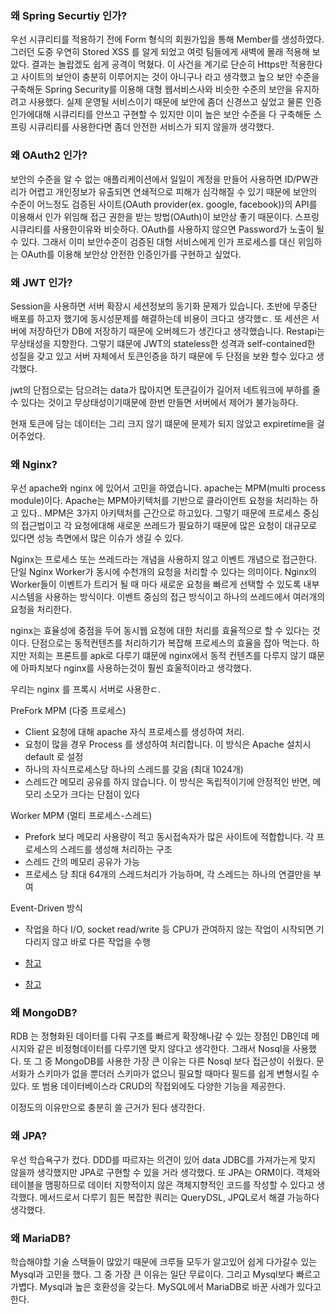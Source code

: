 ### 왜 Spring Securtiy 인가?
우선 시큐리티를 적용하기 전에 Form 형식의 회원가입을 통해 Member를 생성하였다. 그러던 도중 우연히 Stored XSS 를 알게 되었고
여럿 팀들에게 새벽에 몰래 적용해 보았다. 결과는 놀랍겠도 쉽게 공격이 먹혔다. 이 사건을 계기로 단순히 Https만 적용한다고 사이트의 보안이 충분히 이루어지는 것이
아니구나 라고 생각했고 높으 보안 수준을 구축해둔 Spring Security를 이용해 대형 웹서비스사와 비슷한 수준의 보안을 유지하려고 사용했다.
실제 운영될 서비스이기 때문에 보안에 좀더 신경쓰고 싶었고 물론 인증 인가에대해 시큐리티를 안쓰고 구현할 수 있지만
이미 높은 보안 수준을 다 구축해둔 스프링 시큐리티를 사용한다면 좀더 안전한 서비스가 되지 않을까 생각했다.

### 왜 OAuth2 인가?
보안의 수준을 알 수 없는 애플리케이션에서 일일이 계정을 만들어 사용하면 ID/PW관리가 어렵고 개인정보가 유출되면 연쇄적으로 피해가 심각해질 수 있기 때문에 
보안의 수준이 어느정도 검증된 사이트(OAuth provider(ex. google, facebook))의 API를 이용해서 인가 위임해 접근 권한을 받는 방법(OAuth)이 보안상 좋기 때문이다.
스프링 시큐리티를 사용한이유와 비슷하다. OAuth를 사용하지 않으면 Password가 노출이 될 수 있다. 그래서 이미 보안수준이 검증된 대형 서비스에게 인가 프로세스를 대신 위임하는
OAuth를 이용해 보안상 안전한 인증인가를 구현하고 싶었다.

### 왜 JWT 인가?
Session을 사용하면 서버 확장시 세션정보의 동기화 문제가 있습니다. 초반에 무중단 배포를 하고자 했기에 동시성문제를 해결하는데 비용이 크다고 생각했ㄷ.
또 세션은 서버에 저장하던가 DB에 저장하기 때문에 오버헤드가 생긴다고 생각했습니다. Restapi는 무상태성을 지향한다.
그렇기 떄문에 JWT의 stateless한 성격과 self-contained한 성질을 갖고 있고
서버 자체에서 토큰인증을 하기 때문에 두 단점을 보완 할수 있다고 생각했다.

jwt의 단점으로는 담으려는 data가 많아지면 토큰길이가 길어저 네트워크에 부하를 줄 수 있다는 것이고
무상태성이기때문에 한번 만들면 서버에서 제어가 불가능하다.

현재 토큰에 담는 데이터는 그리 크지 않기 떄문에 문제가 되지 않았고 expiretime을 걸어주었다.

### 왜 Nginx?
우선 apache와 nginx 에 있어서 고민을 하였습니다. apache는 MPM(multi process module)이다.
Apache는 MPM아키텍처를 기반으로 클라이언트 요청을 처리하는 하고 있다..
MPM은 3가지 아키텍처를 근간으로 하고있다. 그렇기 때문에 프로세스 중심의 접근법이고 각 요청에대해 새로운 쓰레드가 필요하기 때문에
많은 요청이 대규모로 있다면 성능 측면에서 많은 이슈가 생길 수 있다.

Nginx는 프로세스 또는 쓰레드라는 개념을 사용하지 않고 이벤트 개념으로 접근한다.
단일 Nginx Worker가 동시에 수천개의 요청을 처리할 수 있다는 의미이다. Nginx의 Worker들이 이벤트가 트리거 될 때 마다 새로운 요청을 빠르게 선택할 수 있도록 
내부 시스템을 사용하는 방식이다. 이벤트 중심의 접근 방식이고 하나의 쓰레드에서 여러개의 요청을 처리한다.

nginx는 효율성에 중점을 두어 동시웹 요청에 대한 처리를 효율적으로 할 수 있다는 것이다. 단점으로는 동적컨텐츠를 처리하기가 복잡해 프로세스의 효율을 잡아 먹는다.
하지만 저희는 프론트를 apk로 다루기 떄문에 nginx에서 동적 컨텐츠를 다루지 않기 떄문에 아파치보다 nginx를 사용하는것이 훨씬 효울적이라고 생각했다. 

우리는 nginx 를 프록시 서버로 사용한ㄷ.

PreFork MPM (다중 프로세스)
- Client 요청에 대해 apache 자식 프로세스를 생성하여 처리.
- 요청이 많을 경우 Process 를 생성하여 처리합니다. 이 방식은 Apache 설치시 default 로 설정
- 하나의 자식프로세스당 하나의 스레드를 갖음 (최대 1024개)
- 스레드간 메모리 공유를 하지 않습니다. 이 방식은 독립적이기에 안정적인 반면, 메모리 소모가 크다는 단점이 있다

Worker MPM (멀티 프로세스-스레드)
- Prefork 보다 메모리 사용량이 적고 동시접속자가 많은 사이트에 적합합니다. 각 프로세스의 스레드를 생성해 처리하는 구조
- 스레드 간의 메모리 공유가 가능
- 프로세스 당 최대 64개의 스레드처리가 가능하며, 각 스레드는 하나의 연결만을 부여

Event-Driven 방식
 - 작업을 하다 I/O, socket read/write 등 CPU가 관여하지 않는 작업이 시작되면 기다리지 않고 바로 다른 작업을 수행

- [참고](https://youngmind.tistory.com/entry/Apache-vs-Nginx)
- [참고](https://webinstory.tistory.com/entry/Apache-vs-Nginx-비교)
### 왜 MongoDB?
RDB 는 정형화된 데이터를 다뤄 구조를 빠르게 확장해나갈 수 있는 장점인 DB인데
메시지와 같은 비정형데이터를 다루기엔 맞지 않다고 생각한다. 그래서 Nosql을 사용했다.
또 그 중 MongoDB를 사용한 가장 큰 이유는 다른 Nosql 보다 접근성이 쉬웠다. 문서화가 
스키마가 없을 뿐더러 스키마가 없으니 필요할 때마다 필드를 쉽게 변형시킬 수 있다. 또 범용 데이터베이스라 CRUD의 작접외에도 다양한 기능을 제공한다. 

이정도의 이유만으로 충분히 쓸 근거가 된다 생각한다.

### 왜 JPA?
우선 학습욕구가 컸다. DDD를 따르자는 의견이 있어 data JDBC를 가져가는게 맞지 않을까 생각했지만
JPA로 구현할 수 있을 거라 생각했다. 또 JPA는 ORM이다.
객체와 테이블을 맴핑하므로 데이터 지향적이지 않은 객체지향적인 코드를 작성할 수 있다고 생각했다.
메서드로서 다루기 힘든 복잡한 쿼리는 QueryDSL, JPQL로서 해결 가능하다 생각했다.

### 왜 MariaDB?
학습해야할 기술 스택들이 많았기 때문에 크루들 모두가 알고있어 쉽게 다가갈수 있는 Mysql과 고민을 했다. 그 중 가장 큰 이유는 일단 무료이다.
그리고 Mysql보다 빠르고 가볍다. Mysql과 높은 호환성을 갖는다. MySQL에서 MariaDB로 바꾼 사례가 있다고 한다. 

<!--
### 어려웠던게 뭔지 해결하기위해 뭐했는지
프론트는 리액트 네이티브를 사용한 이유는 리엑트 네이티브 철학은 Learn once, write everywhere 입니다.
안드리오드 ios 모두 배포할 계획에 있어서 RN을 이용해 모든 플랫폼을 사용할 수있는 장점이 있어서 선택했습니다. 
expo cli를 이용하면 리액트 네이티브를 위한 set-up이 미리 구성되어있어서 네비게이션과 같은 기본적인 기능위주의 빠른 개발이 가능합니다.
고도화된 기능이 필요하지 않았기에 expo cli를 사용해 앱배포를 하였습니다.

## 멀티모듈의 중요성
-->
